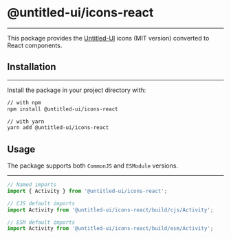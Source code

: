 # @untitled-ui/icons-react

---

This package provides the [Untitled-UI](https://www.untitledui.com/icons) icons (MIT version) converted to React components.

## Installation

---

Install the package in your project directory with:

```bash
// with npm
npm install @untitled-ui/icons-react

// with yarn
yarn add @untitled-ui/icons-react
```

## Usage

The package supports both `CommonJS` and `ESModule` versions.

---

```jsx
// Named imports
import { Activity } from '@untitled-ui/icons-react';

// CJS default imports
import Activity from '@untitled-ui/icons-react/build/cjs/Activity';

// ESM default imports
import Activity from '@untitled-ui/icons-react/build/esm/Activity';
```
